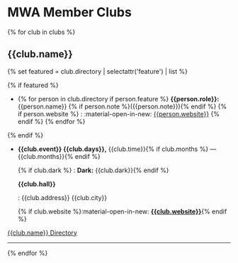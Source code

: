 # MWA Member Clubs

{% for club in clubs %}
## {{club.name}}

{% set featured = club.directory | selectattr('feature') | list %}
<div class="grid cards" markdown>

{% if featured %}
-   {% for person in club.directory if person.feature %}
    **{{person.role}}:** {{person.name}} {% if person.note %}({{person.note}}){% endif %}
    {% if person.website %}
    :   :material-open-in-new: [{{person.website}}](http://{{person.website}})
    {% endif %}
    {% endfor %}

{% endif %}
-   **{{club.event}} {{club.days}},** {{club.time}}{% if club.months %} — {{club.months}}{% endif %}

    {% if club.dark %}
    :   **Dark:** {{club.dark}}{% endif %}

    **{{club.hall}}**

    :   {{club.address}} {{club.city}}

    {% if club.website %}:material-open-in-new: [**{{club.website}}**](http://{{club.website}}){% endif %}

</div>

[{{club.name}} Directory](/website/directory/#{{club.slug}})

---
{% endfor %}

